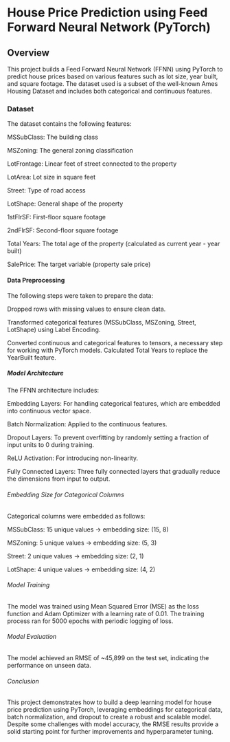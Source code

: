 # House Price Prediction using Feed Forward Neural Network (PyTorch)

## Overview

This project builds a Feed Forward Neural Network (FFNN) using PyTorch to predict house prices based on various features such as lot size, year built, and square footage. The dataset used is a subset of the well-known Ames Housing Dataset and includes both categorical and continuous features.

### Dataset

The dataset contains the following features:

MSSubClass: The building class

MSZoning: The general zoning classification

LotFrontage: Linear feet of street connected to the property

LotArea: Lot size in square feet

Street: Type of road access

LotShape: General shape of the property

1stFlrSF: First-floor square footage

2ndFlrSF: Second-floor square footage

Total Years: The total age of the property (calculated as current year - year built)

SalePrice: The target variable (property sale price)



#### Data Preprocessing

The following steps were taken to prepare the data:

Dropped rows with missing values to ensure clean data.

Transformed categorical features (MSSubClass, MSZoning, Street, LotShape) using Label Encoding.

Converted continuous and categorical features to tensors, a necessary step for working with PyTorch models.
Calculated Total Years to replace the YearBuilt feature.



##### Model Architecture

The FFNN architecture includes:

Embedding Layers: For handling categorical features, which are embedded into continuous vector space.

Batch Normalization: Applied to the continuous features.

Dropout Layers: To prevent overfitting by randomly setting a fraction of input units to 0 during training.

ReLU Activation: For introducing non-linearity.

Fully Connected Layers: Three fully connected layers that gradually reduce the dimensions from input to output.




###### Embedding Size for Categorical Columns

Categorical columns were embedded as follows:

MSSubClass: 15 unique values → embedding size: (15, 8)

MSZoning: 5 unique values → embedding size: (5, 3)

Street: 2 unique values → embedding size: (2, 1)

LotShape: 4 unique values → embedding size: (4, 2)



###### Model Training

The model was trained using Mean Squared Error (MSE) as the loss function and Adam Optimizer with a learning rate of 0.01.
The training process ran for 5000 epochs with periodic logging of loss.



###### Model Evaluation

The model achieved an RMSE of ~45,899 on the test set, indicating the performance on unseen data.

###### Conclusion

This project demonstrates how to build a deep learning model for house price prediction using PyTorch, leveraging embeddings for categorical data, batch normalization, and dropout to create a robust and scalable model. Despite some challenges with model accuracy, the RMSE results provide a solid starting point for further improvements and hyperparameter tuning.





